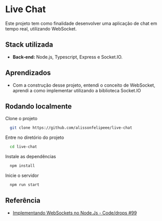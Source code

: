 
# Live Chat 

Este projeto tem como finalidade desenvolver uma aplicação de chat em tempo real, utilizando WebSocket.


## Stack utilizada

+ **Back-end:** Node.js, Typescript, Express e Socket.IO.


## Aprendizados

+ Com a construção desse projeto, entendi o conceito de WebSocket, aprendi a como implementar utilizando a biblioteca Socket.IO


## Rodando localmente

Clone o projeto

```bash
  git clone https://github.com/alissonfelipeee/live-chat
```

Entre no diretório do projeto

```bash
  cd live-chat
```

Instale as dependências

```bash
  npm install
```

Inicie o servidor

```bash
  npm run start
```


## Referência

 - [Implementando WebSockets no Node.Js - Code/drops #99](https://www.youtube.com/watch?v=xEpE7DSOvVw)
